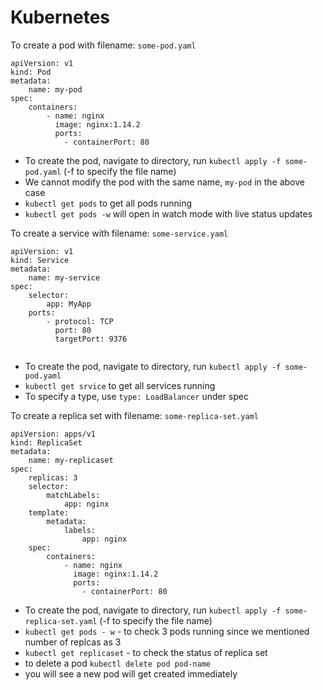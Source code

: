 # Kubernetes

To create a pod with filename: `some-pod.yaml`
```
apiVersion: v1
kind: Pod
metadata:
	name: my-pod
spec:
	containers:
		- name: nginx
	 	  image: nginx:1.14.2
	  	  ports:
	  		- containerPort: 80
```

- To create the pod, navigate to directory, run `kubectl apply -f some-pod.yaml` (-f to specify the file name) 
- We cannot modify the pod with the same name, `my-pod` in the above case
- `kubectl get pods` to get all pods running
- `kubectl get pods -w` will open in watch mode with live status updates

To create a service with filename: `some-service.yaml`
```
apiVersion: v1
kind: Service
metadata:
	name: my-service
spec:
	selector:
		app: MyApp
	ports:
		- protocol: TCP
		  port: 80
		  targetPort: 9376
	
```
- To create the pod, navigate to directory, run `kubectl apply -f some-pod.yaml`
- `kubectl get srvice` to get all services running
- To specify a type, use `type: LoadBalancer` under spec

To create a replica set with filename: `some-replica-set.yaml`
```
apiVersion: apps/v1
kind: ReplicaSet
metadata:
	name: my-replicaset
spec:
	replicas: 3
	selector:
		matchLabels:
			app: nginx
	template:
		metadata:
			labels:
				app: nginx
	spec:
		containers:
			- name: nginx
			  image: nginx:1.14.2
			  ports:
				- containerPort: 80
```
- To create the pod, navigate to directory, run `kubectl apply -f some-replica-set.yaml` (-f to specify the file name)
- `kubectl get pods - w` - to check 3 pods running since we mentioned number of replcas as 3
- `kubectl get replicaset`  - to check the status of replica set
- to delete a pod `kubectl delete pod pod-name`
- you will see a new pod will get created immediately



